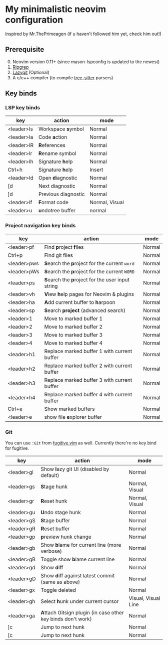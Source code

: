 # My minimalistic neovim configuration
Inspired by Mr.ThePrimeagen (if u haven't followed him yet, check him out!)


## Prerequisite
0. Neovim version 0.11+ (since mason-lspconfig is updated to the newest)
1. [Ripgrep](https://github.com/BurntSushi/ripgrep?tab=readme-ov-file#installation)
2. [Lazygit](https://github.com/jesseduffield/lazygit?tab=readme-ov-file#installation) (Optional)
3. A c/c++ compiler (to compile [tree-sitter](https://github.com/nvim-treesitter/nvim-treesitter?tab=readme-ov-file#requirements) parsers)


## Key binds
### LSP key binds
|key|action|mode|
|--|--|--|
|\<leader>ls|Workspace <b>s</b>ymbol|Normal|
|\<leader>la|Code <b>a</b>ction|Normal|
|\<leader>lR|<b>R</b>eferences|Normal|
|\<leader>lr|<b>R</b>ename symbol|Normal|
|\<leader>lh|Signature <b>h</b>elp|Normal|
|Ctrl+h|Signature <b>h</b>elp|Insert|
|\<leader>ld|Open <b>d</b>iagnostic|Normal|
|[d|Next diagnostic|Normal|
|]d|Previous diagnostic|Normal|
|\<leader>lf|<b>F</b>ormat code|Normal, Visual|
|\<leader>u|<b>u</b>ndotree buffer|normal|

### Project navigation key binds
| key | action | mode |
|--|--|--|
|\<leader>pf|Find **p**roject **f**iles|Normal|
|Ctrl+p|Find git files|Normal
|\<leader>pws|**S**earch the **p**roject for the current `word`|Normal|
|\<leader>pWs|**S**earch the **p**roject for the current `WORD`|Normal|
|\<leader>ps|**S**earch the **p**roject for the user input string|Normal|
|\<leader>vh|**V**iew **h**elp pages for Neovim & plugins |Normal|
|\<leader>ha|**A**dd current buffer to **h**arpoon|Normal|
| \<leader>sp|**S**earch **project** (advanced search) |Normal|
|\<leader>1|Move to marked buffer 1|Normal|
|\<leader>2|Move to marked buffer 2|Normal|
|\<leader>3|Move to marked buffer 3|Normal|
|\<leader>4|Move to marked buffer 4|Normal|
|\<leader>h1|Replace marked buffer 1 with current buffer|Normal|
|\<leader>h2|Replace marked buffer 2 with current buffer|Normal|
|\<leader>h3|Replace marked buffer 3 with current buffer|Normal|
|\<leader>h4|Replace marked buffer 4 with current buffer|Normal|
|Ctrl+e|Show marked buffers|Normal|
|\<leader>e|show file **e**xplorer buffer|Normal|

### Git
You can use `:Git` from [fugitive.vim](https://github.com/tpope/vim-fugitive) as well. Currently there're no key bind for fugitive.

| key | action | mode |
|--|--|--|
|\<leader>gl|Show **l**azy git UI (disabled by default)|Normal|
|\<leader>gs|**S**tage hunk|Normal, Visual|
|\<leader>gr|**R**eset hunk|Normal, Visual|
|\<leader>gu|**U**ndo stage hunk|Normal|
|\<leader>gS|**S**tage buffer|Normal|
|\<leader>gR|**R**eset buffer|Normal|
|\<leader>gp|**p**review hunk change|Normal|
|\<leader>gb|Show **b**lame for current line (more verbose)|Normal|
|\<leader>gB|Toggle show **b**lame current line|Normal|
|\<leader>gd|Show **d**iff|Normal|
|\<leader>gD|Show **d**iff against latest commit (same as above)|Normal|
|\<leader>gx|Toggle deleted|Normal|
|\<leader>gh|Select **h**unk under current cursor|Visual, Visual Line|
|\<leader>ga|**A**ttach Gitsign plugin (in case other key binds don't work)|Normal|
|]c|Jump to next hunk|Normal|
|[c|Jump to next hunk|Normal|

